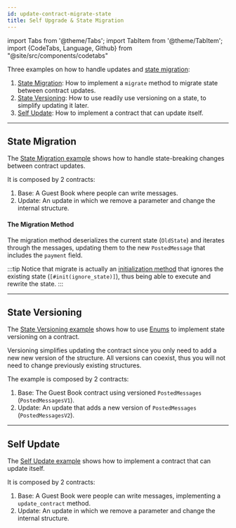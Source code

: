 ```yaml
---
id: update-contract-migrate-state
title: Self Upgrade & State Migration
---
```

import Tabs from '@theme/Tabs';
import TabItem from '@theme/TabItem';
import {CodeTabs, Language, Github} from "@site/src/components/codetabs"

Three examples on how to handle updates and [state migration](../../2.build/2.smart-contracts/release/upgrade.md):
1. [State Migration](https://github.com/near-examples/update-migrate-rust/tree/main/basic-updates): How to implement a `migrate` method to migrate state between contract updates.
2. [State Versioning](https://github.com/near-examples/update-migrate-rust/tree/main/enum-updates): How to use readily use versioning on a state, to simplify updating it later.
3. [Self Update](https://github.com/near-examples/update-migrate-rust/tree/main/self-updates): How to implement a contract that can update itself.

---

## State Migration
The [State Migration example](https://github.com/near-examples/update-migrate-rust/tree/main/basic-updates) shows how to handle state-breaking changes
between contract updates.

It is composed by 2 contracts:
1. Base: A Guest Book where people can write messages.
2. Update: An update in which we remove a parameter and change the internal structure.

<CodeTabs>
  <Language value="rust" language="rust">
    <Github fname="migrate.rs"
            url="https://github.com/near-examples/update-migrate-rust/blob/main/basic-updates/update/src/migrate.rs"
            start="18" end="45" />
  </Language>
</CodeTabs>

#### The Migration Method
The migration method deserializes the current state (`OldState`) and iterates through the messages, updating them
to the new `PostedMessage` that includes the `payment` field.

:::tip
Notice that migrate is actually an [initialization method](../../2.build/2.smart-contracts/anatomy/anatomy.md#initialization-method) that ignores the existing state (`[#init(ignore_state)]`), thus being able to execute and rewrite the state.
:::

---

## State Versioning
The [State Versioning example](https://github.com/near-examples/update-migrate-rust/tree/main/enum-updates) shows how to use
[Enums](https://doc.rust-lang.org/book/ch06-01-defining-an-enum.html) to implement state versioning on a contract.

Versioning simplifies updating the contract since you only need to add a new new version of the structure.
All versions can coexist, thus you will not need to change previously existing structures. 

The example is composed by 2 contracts:
1. Base: The Guest Book contract using versioned `PostedMessages` (`PostedMessagesV1`).
2. Update: An update that adds a new version of `PostedMessages` (`PostedMessagesV2`).

<CodeTabs>
  <Language value="rust" language="rust">
    <Github fname="versioned_msg.rs"
            url="https://github.com/near-examples/update-migrate-rust/blob/main/enum-updates/update/src/versioned_msg.rs"
            start="18" end="36" />
  </Language>
</CodeTabs>

---

## Self Update
The [Self Update example](https://github.com/near-examples/update-migrate-rust/tree/main/self-updates) shows how to implement a contract
that can update itself.

It is composed by 2 contracts:
1. Base: A Guest Book were people can write messages, implementing a `update_contract` method.
2. Update: An update in which we remove a parameter and change the internal structure.

<CodeTabs>
  <Language value="rust" language="rust">
    <Github fname="update.rs"
            url="https://github.com/near-examples/update-migrate-rust/blob/main/self-updates/base/src/update.rs"
            start="10" end="31" />
  </Language>
</CodeTabs>
